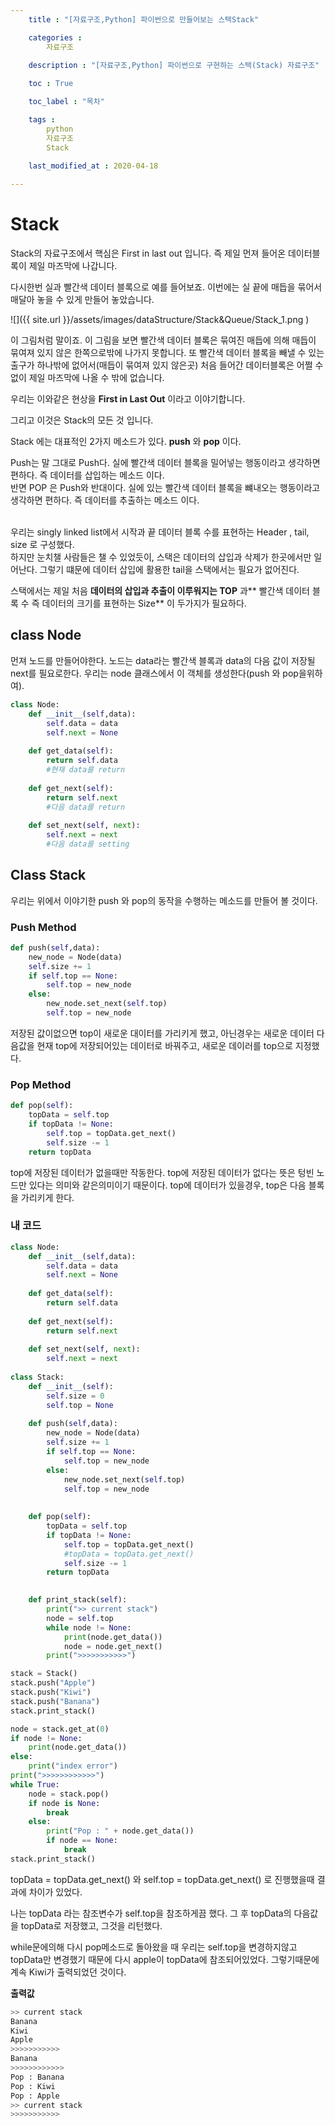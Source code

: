 ```yaml
---
    title : "[자료구조,Python] 파이썬으로 만들어보는 스택Stack"

    categories : 
        자료구조
    
    description : "[자료구조,Python] 파이썬으로 구현하는 스택(Stack) 자료구조"

    toc : True

    toc_label : "목차"

    tags : 
        python
        자료구조
        Stack

    last_modified_at : 2020-04-18 
 
---
```


# Stack

Stack의 자료구조에서 핵심은 First in last out 입니다. 즉 제일 먼져 들어온 데이터블록이 제일 마즈막에 나갑니다.

다시한번 실과 빨간색 데이터 블록으로 예를 들어보죠. 이번에는 실 끝에 매듭을 묶어서 매달아 놓을 수 있게 만들어 놓았습니다.

![]({{ site.url }}/assets/images/dataStructure/Stack&Queue/Stack_1.png )

이 그림처럼 말이죠. 이 그림을 보면 빨간색 데이터 블록은 묶여진 매듭에 의해 매듭이 묶여져 있지 않은 한쪽으로밖에 나가지 못합니다. 또 빨간색 데이터 블록을 빼낼 수 있는 출구가 하나밖에 없어서(매듭이 묶여져 있지 않은곳) 처음 들어간 데이터블록은 어쩔 수 없이 제일 마즈막에 나올 수 밖에 없습니다.

우리는 이와같은 현상을 **First in Last Out** 이라고 이야기합니다.

그리고 이것은 Stack의 모든 것 입니다.

Stack 에는 대표적인  2가지 메소드가 있다. **push** 와 **pop** 이다. 
<br/>

Push는 말 그대로 Push다. 실에 빨간색 데이터 블록을 밀어넣는 행동이라고 생각하면 편하다. 즉 데이터를 삽입하는 메소드 이다.
<br/>
반면 POP 은 Push와 반대이다. 실에 있는 빨간색 데이터 블록을 뺴내오는 행동이라고 생각하면 편하다. 즉 데이터를 추출하는 메소드 이다.
<br/>
<br/>

우리는  singly linked list에서 시작과 끝 데이터 블록 수를 표현하는 Header , tail, size 로 구성했다.
<br/>
하지만 눈치챌 사람들은 챌 수 있었듯이, 스택은 데이터의 삽입과 삭제가 한곳에서만 일어난다. 그렇기 떄문에 데이터 삽입에 활용한 tail을 스택에서는 필요가 없어진다.

스택에서는 제일 처음 **데이터의 삽입과 추출이 이루워지는 TOP** 과** 빨간색 데이터 블록 수 즉 데이터의 크기를 표현하는 Size** 이 두가지가 필요하다.

## class Node
먼져 노드를 만들어야한다. 노드는 data라는 빨간색 블록과 data의 다음 값이 저장될 next를 필요로한다. 우리는 node 클래스에서 이 객체를 생성한다(push 와 pop을위하여). 

```python
class Node:
    def __init__(self,data):
        self.data = data
        self.next = None
    
    def get_data(self):
        return self.data
        #현재 data를 return 
        
    def get_next(self):
        return self.next
        #다음 data를 return
        
    def set_next(self, next):
        self.next = next
        #다음 data를 setting
```
## Class Stack
우리는 위에서 이야기한 push 와 pop의 동작을 수행하는 메소드를 만들어 볼 것이다.

### Push Method

```python
def push(self,data):
    new_node = Node(data)
    self.size += 1
    if self.top == None:
        self.top = new_node
    else:
        new_node.set_next(self.top)
        self.top = new_node
```

저장된 값이없으면 top이 새로운 대이터를 가리키게 했고, 아닌경우는 새로운 데이터 다음값을 현재 top에 저장되어있는 데이터로 바꿔주고, 새로운 데이러를 top으로 지정했다. 


### Pop Method

```python
def pop(self):
    topData = self.top
    if topData != None:
        self.top = topData.get_next()
        self.size -= 1
    return topData
```
top에 저장된 데이터가 없을때만 작동한다. top에 저장된 데이터가 없다는 뜻은 텅빈 노드만 있다는 의미와 같은의미이기 때문이다. top에 데이터가 있을경우, top은 다음 블록을 가리키게 한다. 


### 내 코드

```python
class Node:
    def __init__(self,data):
        self.data = data
        self.next = None
        
    def get_data(self):
        return self.data
    
    def get_next(self):
        return self.next
    
    def set_next(self, next):
        self.next = next
        
class Stack:
    def __init__(self):
        self.size = 0
        self.top = None
        
    def push(self,data):
        new_node = Node(data)
        self.size += 1
        if self.top == None:
            self.top = new_node
        else:
            new_node.set_next(self.top)
            self.top = new_node
            
    
    def pop(self):
        topData = self.top
        if topData != None:
            self.top = topData.get_next()
            #topData = topData.get_next()
            self.size -= 1
        return topData

        
    def print_stack(self):
        print(">> current stack")
        node = self.top
        while node != None:
            print(node.get_data())
            node = node.get_next()
        print(">>>>>>>>>>>")

stack = Stack()
stack.push("Apple")
stack.push("Kiwi")
stack.push("Banana")
stack.print_stack()

node = stack.get_at(0)
if node != None:
    print(node.get_data())
else:
    print("index error")
print(">>>>>>>>>>>>")
while True:
    node = stack.pop()
    if node is None:
        break
    else:
        print("Pop : " + node.get_data())
        if node == None:
            break
stack.print_stack()

```
topData = topData.get_next() 와 self.top = topData.get_next() 로 진행했을때 결과에 차이가 있었다. 

나는 topData  라는 참조변수가 self.top을 참조하게끔 했다. 그 후  topData의 다음값을 topData로 저장했고, 그것을 리턴했다. 

while문에의해 다시 pop메소드로 돌아왔을 때 우리는 self.top을 변경하지않고 topData만 변경했기 때문에 다시 apple이 topData에 참조되어있었다. 그렇기때문에 계속 Kiwi가 출력되었던 것이다.

**출력값**
```python
>> current stack
Banana
Kiwi
Apple
>>>>>>>>>>>
Banana
>>>>>>>>>>>>
Pop : Banana
Pop : Kiwi
Pop : Apple
>> current stack
>>>>>>>>>>>
```
